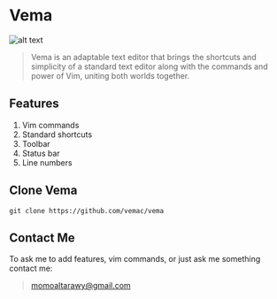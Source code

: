 # Vema
![alt text](https://github.com/vemac/vema/images/Capture.PNG "Vema")
>Vema is an adaptable text editor that brings the shortcuts and simplicity of a standard text editor along with the commands and power of Vim, uniting both worlds together.

## Features
1. Vim commands
2. Standard shortcuts
3. Toolbar
4. Status bar
5. Line numbers

## Clone Vema
  ```
  git clone https://github.com/vemac/vema
  ```
## Contact Me
To ask me to add features, vim commands, or just ask me something contact me:
>momoaltarawy@gmail.com

